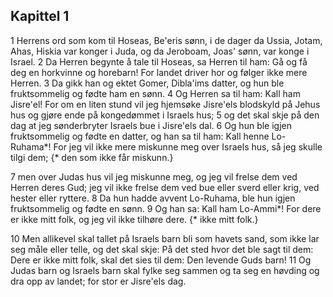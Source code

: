 ## Kapittel 1

1 Herrens ord som kom til Hoseas, Be'eris sønn, i de dager da Ussia, Jotam, Ahas, Hiskia var konger i Juda, og da Jeroboam, Joas' sønn, var konge i Israel.
2 Da Herren begynte å tale til Hoseas, sa Herren til ham: Gå og få deg en horkvinne og horebarn! For landet driver hor og følger ikke mere Herren.
3 Da gikk han og ektet Gomer, Dibla'ims datter, og hun ble fruktsommelig og fødte ham en sønn.
4 Og Herren sa til ham: Kall ham Jisre'el! For om en liten stund vil jeg hjemsøke Jisre'els blodskyld på Jehus hus og gjøre ende på kongedømmet i Israels hus;
5 og det skal skje på den dag at jeg sønderbryter Israels bue i Jisre'els dal.
6 Og hun ble igjen fruktsommelig og fødte en datter, og han sa til ham: Kall henne Lo-Ruhama*! For jeg vil ikke mere miskunne meg over Israels hus, så jeg skulle tilgi dem; {* den som ikke får miskunn.}

7 men over Judas hus vil jeg miskunne meg, og jeg vil frelse dem ved Herren deres Gud; jeg vil ikke frelse dem ved bue eller sverd eller krig, ved hester eller ryttere.
8 Da hun hadde avvent Lo-Ruhama, ble hun igjen fruktsommelig og fødte en sønn.
9 Og han sa: Kall ham Lo-Ammi*! For dere er ikke mitt folk, og jeg vil ikke tilhøre dere. {* ikke mitt folk.}

10 Men allikevel skal tallet på Israels barn bli som havets sand, som ikke lar seg måle eller telle, og det skal skje: På det sted hvor det ble sagt til dem: Dere er ikke mitt folk, skal det sies til dem: Den levende Guds barn!
11 Og Judas barn og Israels barn skal fylke seg sammen og ta seg en høvding og dra opp av landet; for stor er Jisre'els dag.

